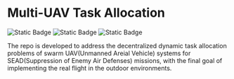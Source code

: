 # Multi-UAV Task Allocation
![Static Badge](https://img.shields.io/badge/Python-black?style=flat&logo=Python) ![Static Badge](https://img.shields.io/badge/Linux-gray?style=flat&logo=linux) ![Static Badge](https://img.shields.io/badge/Windows-gray?style=flat&logo=Windows)

The repo is developed to address the decentralized dynamic task allocation problems of swarm UAV(Unmanned Areial Vehicle) systems for SEAD(Suppression of Enemy Air Defenses) missions, with the final goal of implementing the real flight in the outdoor environments.
